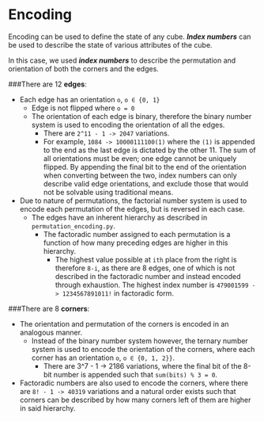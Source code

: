 # Encoding
Encoding can be used to define the state of any cube. **_Index numbers_** can be used to describe the state of various attributes of the cube. 

In this case, we used **_index numbers_** to describe the permutation and orientation of both the corners and the edges. 

###There are 12 **edges**: 
- Each edge has an orientation `o`, `o ∈ {0, 1}`
  - Edge is not flipped where `o = 0`
  - The orientation of each edge is binary, therefore the binary number system is used to encoding the orientation of all the edges.
    - There are `2^11 - 1 -> 2047` variations.  
    - For example, `1084 -> 10000111100(1)` where the `(1)` is appended to the end as the last edge is dictated by the other 11. The sum of all orientations must be even; one edge cannot be uniquely flipped. By appending the final bit to the end of the orientation when converting between the two, index numbers can only describe valid edge orientations, and exclude those that would not be solvable using traditional means.
- Due to nature of permutations, the factorial number system is used to encode each permutation of the edges, but is reversed in each case.
  - The edges have an inherent hierarchy as described in `permutation_encoding.py`.
    - The factoradic number assigned to each permutation is a function of how many preceding edges are higher in this hierarchy.
      - The highest value possible at `ith` place from the right is therefore `8-i`, as there are 8 edges, one of which is not described in the factoradic number and instead encoded through exhaustion. The highest index number is `479001599 -> 1234567891011!` in factoradic form.

###There are 8 **corners**:
- The orientation and permutation of the corners is encoded in an analogous manner.
  - Instead of the binary number system however, the ternary number system is used to encode the orientation of the corners, where each corner has an orientation `o`, `o ∈ {0, 1, 2}}`.
    - There are 3^7 - 1 -> 2186 variations, where the final bit of the 8-bit number is appended such that `sum(bits) % 3 = 0`.
- Factoradic numbers are also used to encode the corners, where there are `8! - 1 -> 40319` variations and a natural order exists such that corners can be described by how many corners left of them are higher in said hierarchy.
